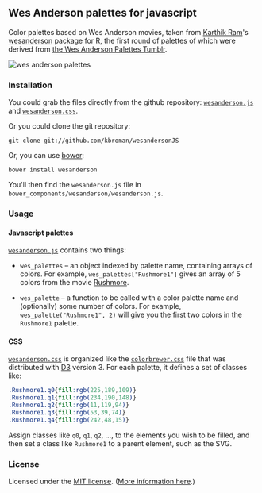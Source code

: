 ## Wes Anderson palettes for javascript

Color palettes based on Wes Anderson movies, taken from
[Karthik Ram](http://inundata.org/)'s
[wesanderson](https://github.com/karthik/wesanderson) package for R,
the first round of palettes of which were derived from
[the Wes Anderson Palettes Tumblr](http://wesandersonpalettes.tumblr.com).

![wes anderson palettes](palettes.png)

### Installation

You could grab the files directly from the github repository:
[`wesanderson.js`](https://raw.githubusercontent.com/kbroman/wesandersonJS/master/wesanderson.js)
and
[`wesanderson.css`](https://raw.githubusercontent.com/kbroman/wesandersonJS/master/wesanderson.css).

Or you could clone the git repository:

```
git clone git://github.com/kbroman/wesandersonJS
```

Or, you can use [bower](http://bower.io/):

```
bower install wesanderson
```

You'll then find the `wesanderson.js` file in
`bower_components/wesanderson/wesanderson.js`.

### Usage

#### Javascript palettes

[`wesanderson.js`](https://github.com/kbroman/wesandersonJS/master/wesanderson.js)
contains two things:

- `wes_palettes` &ndash; an object indexed by palette name, containing
  arrays of colors. For example, `wes_palettes["Rushmore1"]` gives an
  array of 5 colors from the movie
  [Rushmore](http://en.wikipedia.org/wiki/Rushmore_%28film%29).

- `wes_palette` &ndash; a function to be called with a color palette name
  and (optionally) some number of colors. For example,
  `wes_palette("Rushmore1", 2)` will give you the first two colors in
  the `Rushmore1` palette.

#### CSS

[`wesanderson.css`](https://github.com/kbroman/wesandersonJS/blob/master/wesanderson.css)
is organized like the
[`colorbrewer.css`](https://github.com/jeanlauliac/colorbrewer/blob/master/colorbrewer.css)
file that was distributed with [D3](http://d3js.org) version 3. For each palette, it defines a set
of classes like:

```css
.Rushmore1.q0{fill:rgb(225,189,109)}
.Rushmore1.q1{fill:rgb(234,190,148)}
.Rushmore1.q2{fill:rgb(11,119,94)}
.Rushmore1.q3{fill:rgb(53,39,74)}
.Rushmore1.q4{fill:rgb(242,48,15)}
```

Assign classes like `q0`, `q1`, `q2`, ..., to the elements you wish to
be filled, and then set a class like `Rushmore1` to a parent element,
such as the SVG.

### License

Licensed under the [MIT license](License.md). ([More information here](http://en.wikipedia.org/wiki/MIT_License).)
